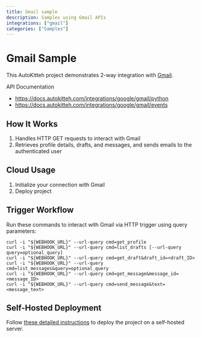 ```yaml
---
title: Gmail sample
description: Samples using Gmail APIs
integrations: ["gmail"]
categories: ["Samples"]
---
```


# Gmail Sample

This AutoKitteh project demonstrates 2-way integration with
[Gmail](https://www.google.com/gmail/about/).

API Documentation

- https://docs.autokitteh.com/integrations/google/gmail/python
- https://docs.autokitteh.com/integrations/google/gmail/events

## How It Works

1. Handles HTTP GET requests to interact with Gmail
2. Retrieves profile details, drafts, and messages, and sends emails to the authenticated user

## Cloud Usage

1. Initialize your connection with Gmail
2. Deploy project

## Trigger Workflow

Run these commands to interact with Gmail via HTTP trigger using query parameters:

```shell
curl -i "${WEBHOOK_URL}" --url-query cmd=get_profile
curl -i "${WEBHOOK_URL}" --url-query cmd=list_drafts [--url-query query=optional_query]
curl -i "${WEBHOOK_URL}" --url-query cmd=get_draft&draft_id=<draft_ID>
curl -i "${WEBHOOK_URL}" --url-query cmd=list_messages&query=optional_query
curl -i "${WEBHOOK_URL}" --url-query cmd=get_message&message_id=<message_ID>
curl -i "${WEBHOOK_URL}" --url-query cmd=send_message&text=<message_text>
```

## Self-Hosted Deployment

Follow [these detailed instructions](https://docs.autokitteh.com/get_started/deployment) to deploy the project on a self-hosted server.
